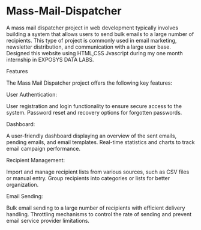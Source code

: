 # Mass-Mail-Dispatcher
A mass mail dispatcher project in web development typically involves building a system that allows users to send bulk emails to a large number of recipients. This type of project is commonly used in email marketing, newsletter distribution, and communication with a large user base. Designed this website using HTML,CSS Jvascript during my one month internship in EXPOSYS DATA LABS.


Features

The Mass Mail Dispatcher project offers the following key features:

User Authentication:

User registration and login functionality to ensure secure access to the system.
Password reset and recovery options for forgotten passwords.

Dashboard:

A user-friendly dashboard displaying an overview of the sent emails, pending emails, and email templates.
Real-time statistics and charts to track email campaign performance.

Recipient Management:

Import and manage recipient lists from various sources, such as CSV files or manual entry.
Group recipients into categories or lists for better organization.

Email Sending:

Bulk email sending to a large number of recipients with efficient delivery handling.
Throttling mechanisms to control the rate of sending and prevent email service provider limitations.
